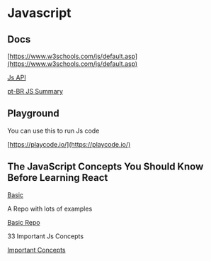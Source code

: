 # Javascript

## Docs

[https://www.w3schools.com/js/default.asp](https://www.w3schools.com/js/default.asp)

[Js API](../Api/#overapi)

[pt-BR JS Summary ](https://github.com/luizrosalba/resumo/blob/master/javascript.md)

## Playground

You can use this to run Js code

[https://playcode.io/](https://playcode.io/)

## The JavaScript Concepts You Should Know Before Learning React

[Basic](https://www-freecodecamp-org.cdn.ampproject.org/c/s/www.freecodecamp.org/news/javascript-concepts-you-should-know-before-learning-react/amp/)

A Repo with lots of examples

[Basic Repo](https://github.com/luizrosalba/resumo/blob/master/javascript.md)

33 Important Js Concepts

[Important Concepts](https://github.com/luizrosalba/33-js-concepts)
